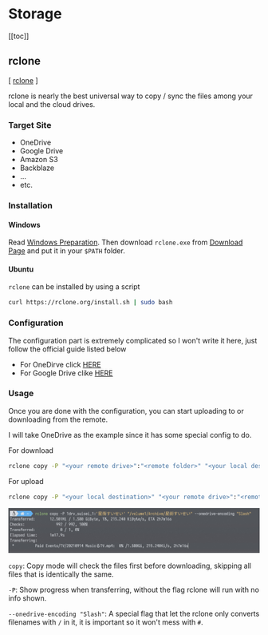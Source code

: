 # Storage

[[toc]]

## rclone

[ [rclone](https://rclone.org/) ]

rclone is nearly the best universal way to copy / sync the files among your local and the cloud drives.

### Target Site

- OneDrive
- Google Drive
- Amazon S3
- Backblaze
- ...
- etc.

### Installation

#### Windows

Read [Windows Preparation](/docs/preparation/windows.md). Then download `rclone.exe` from [Download Page](https://rclone.org/downloads/) and put it in your `$PATH` folder.

#### Ubuntu

`rclone` can be installed by using a script

```bash
curl https://rclone.org/install.sh | sudo bash
```

### Configuration

The configuration part is extremely complicated so I won't write it here, just follow the official guide listed below

- For OneDirve click [HERE](https://rclone.org/onedrive/)
- For Google Drive clike [HERE](https://rclone.org/drive/)

### Usage

Once you are done with the configuration, you can start uploading to or downloading from the remote.

I will take OneDrive as the example since it has some special config to do.

For download

```bash
rclone copy -P "<your remote drive>":"<remote folder>" "<your local destination>" --onedrive-encoding "Slash" 
```

For upload

```bash
rclone copy -P "<your local destination>" "<your remote drive>":"<remote folder>" --onedrive-encoding "Slash" 
```

![Result](./rclone-0001.jpg)

`copy`: Copy mode will check the files first before downloading, skipping all files that is identically the same.

`-P`: Show progress when transferring, without the flag rclone will run with no info shown.

`--onedrive-encoding "Slash"`: A special flag that let the rclone only converts filenames with `/` in it, it is important so it won't mess with `#`.
